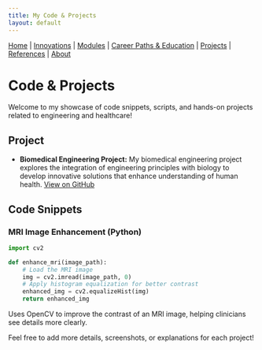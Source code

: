 ```yaml
---
title: My Code & Projects
layout: default
---
```


[Home](/engineering-healthcare-project/) | [Innovations](/engineering-healthcare-project/innovations) | [Modules](/engineering-healthcare-project/modules/) | [Career Paths & Education](/engineering-healthcare-project/careers/) | [Projects](/engineering-healthcare-project/code&projects/) | [References](/engineering-healthcare-project/resources) | [About](/engineering-healthcare-project/aboutME)

# Code & Projects

Welcome to my showcase of code snippets, scripts, and hands-on projects related to engineering and healthcare!

## Project

- **Biomedical Engineering Project:** My biomedical engineering project explores the integration of engineering principles with biology to develop innovative solutions that enhance understanding of human health.
[View on GitHub](https://github.com/kaitlee3/engineering-healthcare-project)

## Code Snippets

### MRI Image Enhancement (Python)
```python
import cv2

def enhance_mri(image_path):
    # Load the MRI image
    img = cv2.imread(image_path, 0)
    # Apply histogram equalization for better contrast
    enhanced_img = cv2.equalizeHist(img)
    return enhanced_img
```
Uses OpenCV to improve the contrast of an MRI image, helping clinicians see details more clearly.

Feel free to add more details, screenshots, or explanations for each project!

